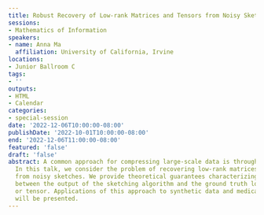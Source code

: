 ```yaml
---
title: Robust Recovery of Low-rank Matrices and Tensors from Noisy Sketches
sessions:
- Mathematics of Information
speakers:
- name: Anna Ma
  affiliation: University of California, Irvine
locations:
- Junior Ballroom C
tags:
- ''
outputs:
- HTML
- Calendar
categories:
- special-session
date: '2022-12-06T10:00:00-08:00'
publishDate: '2022-10-01T10:00:00-08:00'
end: '2022-12-06T11:00:00-08:00'
featured: 'false'
draft: 'false'
abstract: A common approach for compressing large-scale data is through matrix sketching.
  In this talk, we consider the problem of recovering low-rank matrices or tensors
  from noisy sketches. We provide theoretical guarantees characterizing the error
  between the output of the sketching algorithm and the ground truth low-rank matrix
  or tensor. Applications of this approach to synthetic data and medical imaging data
  will be presented.
---
```

